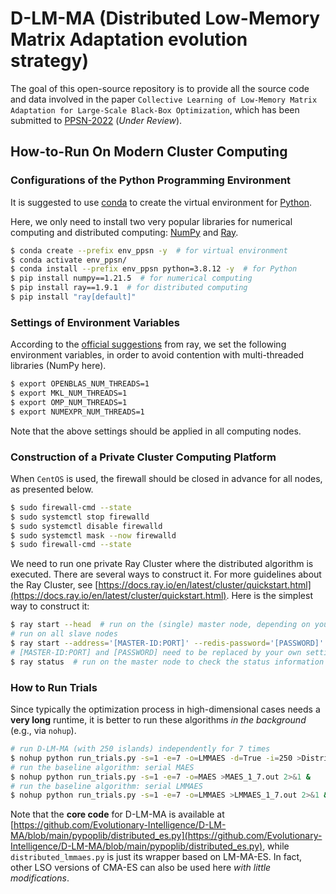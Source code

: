 # D-LM-MA (Distributed Low-Memory Matrix Adaptation evolution strategy)

The goal of this open-source repository is to provide all the source code and data involved in the paper ```Collective Learning of Low-Memory Matrix Adaptation for Large-Scale Black-Box Optimization```, which has been submitted to [PPSN-2022](https://ppsn2022.cs.tu-dortmund.de/) (*Under Review*).

## How-to-Run On Modern Cluster Computing

### Configurations of the Python Programming Environment

It is suggested to use [conda](https://docs.conda.io/projects/conda/en/latest/index.html) to create the virtual environment for [Python](https://www.python.org/).

Here, we only need to install two very popular libraries for numerical computing and distributed computing: [NumPy](https://numpy.org/) and [Ray](https://www.ray.io/).

```bash
$ conda create --prefix env_ppsn -y  # for virtual environment
$ conda activate env_ppsn/
$ conda install --prefix env_ppsn python=3.8.12 -y  # for Python
$ pip install numpy==1.21.5  # for numerical computing
$ pip install ray==1.9.1  # for distributed computing
$ pip install "ray[default]"
```

### Settings of Environment Variables

According to the [official suggestions](https://docs.ray.io/en/latest/ray-core/troubleshooting.html#no-speedup) from ray, we set the following environment variables, in order to avoid contention with multi-threaded libraries (NumPy here).

```bash
$ export OPENBLAS_NUM_THREADS=1
$ export MKL_NUM_THREADS=1
$ export OMP_NUM_THREADS=1
$ export NUMEXPR_NUM_THREADS=1
```

Note that the above settings should be applied in all computing nodes.

### Construction of a Private Cluster Computing Platform

When ```CentOS``` is used, the firewall should be closed in advance for all nodes, as presented below.

```bash
$ sudo firewall-cmd --state
$ sudo systemctl stop firewalld
$ sudo systemctl disable firewalld
$ sudo systemctl mask --now firewalld
$ sudo firewall-cmd --state
```

We need to run one private Ray Cluster where the distributed algorithm is executed. There are several ways to construct it. For more guidelines about the Ray Cluster, see [https://docs.ray.io/en/latest/cluster/quickstart.html](https://docs.ray.io/en/latest/cluster/quickstart.html). Here is the simplest way to construct it:

```bash
$ ray start --head  # run on the (single) master node, depending on your choice
# run on all slave nodes
$ ray start --address='[MASTER-ID:PORT]' --redis-password='[PASSWORD]'
# [MASTER-ID:PORT] and [PASSWORD] need to be replaced by your own settings
$ ray status  # run on the master node to check the status information of the Ray Cluster
```

### How to Run Trials

Since typically the optimization process in high-dimensional cases needs a **very long** runtime, it is better to run these algorithms *in the background* (e.g., via ```nohup```).

```bash
# run D-LM-MA (with 250 islands) independently for 7 times
$ nohup python run_trials.py -s=1 -e=7 -o=LMMAES -d=True -i=250 >DistributedLMMAES_1_7.out 2>&1 &
# run the baseline algorithm: serial MAES
$ nohup python run_trials.py -s=1 -e=7 -o=MAES >MAES_1_7.out 2>&1 &
# run the baseline algorithm: serial LMMAES
$ nohup python run_trials.py -s=1 -e=7 -o=LMMAES >LMMAES_1_7.out 2>&1 &
```

Note that the **core code** for D-LM-MA is available at [https://github.com/Evolutionary-Intelligence/D-LM-MA/blob/main/pypoplib/distributed_es.py](https://github.com/Evolutionary-Intelligence/D-LM-MA/blob/main/pypoplib/distributed_es.py), while ```distributed_lmmaes.py``` is just its wrapper based on LM-MA-ES. In fact, other LSO versions of CMA-ES can also be used here *with little modifications*.
